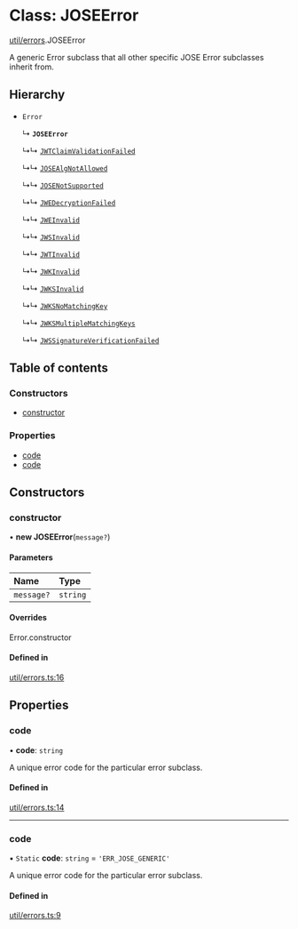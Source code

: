 # Class: JOSEError

[util/errors](../modules/util_errors.md).JOSEError

A generic Error subclass that all other specific
JOSE Error subclasses inherit from.

## Hierarchy

- `Error`

  ↳ **`JOSEError`**

  ↳↳ [`JWTClaimValidationFailed`](util_errors.JWTClaimValidationFailed.md)

  ↳↳ [`JOSEAlgNotAllowed`](util_errors.JOSEAlgNotAllowed.md)

  ↳↳ [`JOSENotSupported`](util_errors.JOSENotSupported.md)

  ↳↳ [`JWEDecryptionFailed`](util_errors.JWEDecryptionFailed.md)

  ↳↳ [`JWEInvalid`](util_errors.JWEInvalid.md)

  ↳↳ [`JWSInvalid`](util_errors.JWSInvalid.md)

  ↳↳ [`JWTInvalid`](util_errors.JWTInvalid.md)

  ↳↳ [`JWKInvalid`](util_errors.JWKInvalid.md)

  ↳↳ [`JWKSInvalid`](util_errors.JWKSInvalid.md)

  ↳↳ [`JWKSNoMatchingKey`](util_errors.JWKSNoMatchingKey.md)

  ↳↳ [`JWKSMultipleMatchingKeys`](util_errors.JWKSMultipleMatchingKeys.md)

  ↳↳ [`JWSSignatureVerificationFailed`](util_errors.JWSSignatureVerificationFailed.md)

## Table of contents

### Constructors

- [constructor](util_errors.JOSEError.md#constructor)

### Properties

- [code](util_errors.JOSEError.md#code)
- [code](util_errors.JOSEError.md#code)

## Constructors

### constructor

• **new JOSEError**(`message?`)

#### Parameters

| Name | Type |
| :------ | :------ |
| `message?` | `string` |

#### Overrides

Error.constructor

#### Defined in

[util/errors.ts:16](https://github.com/panva/jose/blob/v3.15.5/src/util/errors.ts#L16)

## Properties

### code

• **code**: `string`

A unique error code for the particular error subclass.

#### Defined in

[util/errors.ts:14](https://github.com/panva/jose/blob/v3.15.5/src/util/errors.ts#L14)

___

### code

▪ `Static` **code**: `string` = `'ERR_JOSE_GENERIC'`

A unique error code for the particular error subclass.

#### Defined in

[util/errors.ts:9](https://github.com/panva/jose/blob/v3.15.5/src/util/errors.ts#L9)
